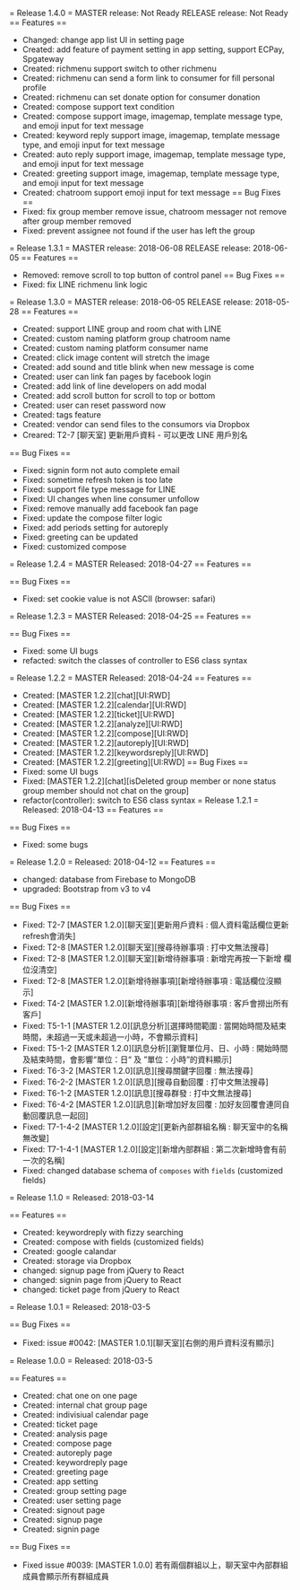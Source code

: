 = Release 1.4.0 =
MASTER release: Not Ready
RELEASE release: Not Ready
== Features ==
 * Changed: change app list UI in setting page
 * Created: add feature of payment setting in app setting, support ECPay, Spgateway
 * Created: richmenu support switch to other richmenu
 * Created: richmenu can send a form link to consumer for fill personal profile
 * Created: richmenu can set donate option for consumer donation
 * Created: compose support text condition
 * Created: compose support image, imagemap, template message type, and emoji input for text message
 * Created: keyword reply support image, imagemap, template message type, and emoji input for text message
 * Created: auto reply support image, imagemap, template message type, and emoji input for text message
 * Created: greeting support image, imagemap, template message type, and emoji input for text message
 * Created: chatroom support emoji input for text message
== Bug Fixes ==
 * Fixed: fix group member remove issue, chatroom messager not remove after group member removed
 * Fixed: prevent assignee not found if the user has left the group

= Release 1.3.1 =
MASTER release: 2018-06-08
RELEASE release: 2018-06-05
== Features ==
 * Removed: remove scroll to top button of control panel
== Bug Fixes ==
 * Fixed: fix LINE richmenu link logic


= Release 1.3.0 =
MASTER release: 2018-06-05
RELEASE release: 2018-05-28
== Features ==
 * Created: support LINE group and room chat with LINE
 * Created: custom naming platform group chatroom name
 * Created: custom naming platform consumer name
 * Created: click image content will stretch the image
 * Created: add sound and title blink when new message is come
 * Created: user can link fan pages by facebook login
 * Created: add link of line developers on add modal
 * Created: add scroll button for scroll to top or bottom
 * Created: user can reset password now
 * Created: tags feature
 * Created: vendor can send files to the consumors via Dropbox
 * Creared: T2-7 [聊天室] 更新用戶資料 - 可以更改 LINE 用戶別名
 
== Bug Fixes ==
 * Fixed: signin form not auto complete email
 * Fixed: sometime refresh token is too late
 * Fixed: support file type message for LINE
 * Fixed: UI changes when line consumer unfollow
 * Fixed: remove manually add facebook fan page
 * Fixed: update the compose filter logic
 * Fixed: add periods setting for autoreply
 * Fixed: greeting can be updated
 * Fixed: customized compose

= Release 1.2.4 =
MASTER Released: 2018-04-27
== Features ==

== Bug Fixes ==
 * Fixed: set cookie value is not ASCII (browser: safari)
 
= Release 1.2.3 =
MASTER Released: 2018-04-25
== Features ==

== Bug Fixes ==
 * Fixed: some UI bugs
 * refacted: switch the classes of controller to ES6 class syntax
 
 = Release 1.2.2 =
MASTER Released: 2018-04-24
== Features ==
 * Created: [MASTER 1.2.2][chat][UI:RWD]
 * Created: [MASTER 1.2.2][calendar][UI:RWD]
 * Created: [MASTER 1.2.2][ticket][UI:RWD]
 * Created: [MASTER 1.2.2][analyze][UI:RWD]
 * Created: [MASTER 1.2.2][compose][UI:RWD]
 * Created: [MASTER 1.2.2][autoreply][UI:RWD]
 * Created: [MASTER 1.2.2][keywordsreply][UI:RWD]
 * Created: [MASTER 1.2.2][greeting][UI:RWD]
== Bug Fixes ==
 * Fixed: some UI bugs
 * Fixed: [MASTER 1.2.2][chat][isDeleted group member or none status group member should not chat on the group]
 * refactor(controller): switch to ES6 class syntax
 = Release 1.2.1 =
Released: 2018-04-13
== Features ==

== Bug Fixes ==
 * Fixed: some bugs

 = Release 1.2.0 =
Released: 2018-04-12
== Features ==
 * changed: database from Firebase to MongoDB
 * upgraded: Bootstrap from v3 to v4

== Bug Fixes ==
 * Fixed: T2-7     [MASTER 1.2.0][聊天室][更新用戶資料 : 個人資料電話欄位更新refresh會消失]
 * Fixed: T2-8     [MASTER 1.2.0][聊天室][搜尋待辦事項 : 打中文無法搜尋]
 * Fixed: T2-8     [MASTER 1.2.0][聊天室][新增待辦事項 : 新增完再按一下新增 欄位沒清空]
 * Fixed: T2-8     [MASTER 1.2.0][新增待辦事項][新增待辦事項 : 電話欄位沒顯示]
 * Fixed: T4-2     [MASTER 1.2.0][新增待辦事項][新增待辦事項 : 客戶會撈出所有客戶]
 * Fixed: T5-1-1   [MASTER 1.2.0][訊息分析][選擇時間範圍 : 當開始時間及結束時間，未超過一天或未超過一小時，不會顯示資料]
 * Fixed: T5-1-2   [MASTER 1.2.0][訊息分析][瀏覽單位月、日、小時 : 開始時間及結束時間，會影響“單位：日“ 及 ”單位：小時”的資料顯示]
 * Fixed: T6-3-2   [MASTER 1.2.0][訊息][搜尋關鍵字回覆 : 無法搜尋]
 * Fixed: T6-2-2   [MASTER 1.2.0][訊息][搜尋自動回覆 : 打中文無法搜尋]
 * Fixed: T6-1-2   [MASTER 1.2.0][訊息][搜尋群發 : 打中文無法搜尋]
 * Fixed: T6-4-2   [MASTER 1.2.0][訊息][新增加好友回覆 : 加好友回覆會連同自動回覆訊息一起回]
 * Fixed: T7-1-4-2 [MASTER 1.2.0][設定][更新內部群組名稱 : 聊天室中的名稱無改變]
 * Fixed: T7-1-4-1 [MASTER 1.2.0][設定][新增內部群組 : 第二次新增時會有前一次的名稱]
 * Fixed: changed database schema of `composes` with `fields` (customized fields)
 
 = Release 1.1.0 =
Released: 2018-03-14

== Features ==
 * Created: keywordreply with fizzy searching
 * Created: compose with fields (customized fields)
 * Created: google calandar
 * Created: storage via Dropbox
 * changed: signup page from jQuery to React
 * changed: signin page from jQuery to React
 * changed: ticket page from jQuery to React

= Release 1.0.1 =
Released: 2018-03-5

== Bug Fixes ==
 * Fixed: issue #0042: [MASTER 1.0.1][聊天室][右側的用戶資料沒有顯示]

 = Release 1.0.0 =
Released: 2018-03-5

== Features ==
 * Created: chat one on one page
 * Created: internal chat group page
 * Created: indivisiual calendar page
 * Created: ticket page
 * Created: analysis page
 * Created: compose page
 * Created: autoreply page
 * Created: keywordreply page
 * Created: greeting page
 * Created: app setting
 * Created: group setting page
 * Created: user setting page
 * Created: signout page
 * Created: signup page
 * Created: signin page

== Bug Fixes ==
 * Fixed issue #0039: [MASTER 1.0.0] 若有兩個群組以上，聊天室中內部群組成員會顯示所有群組成員


